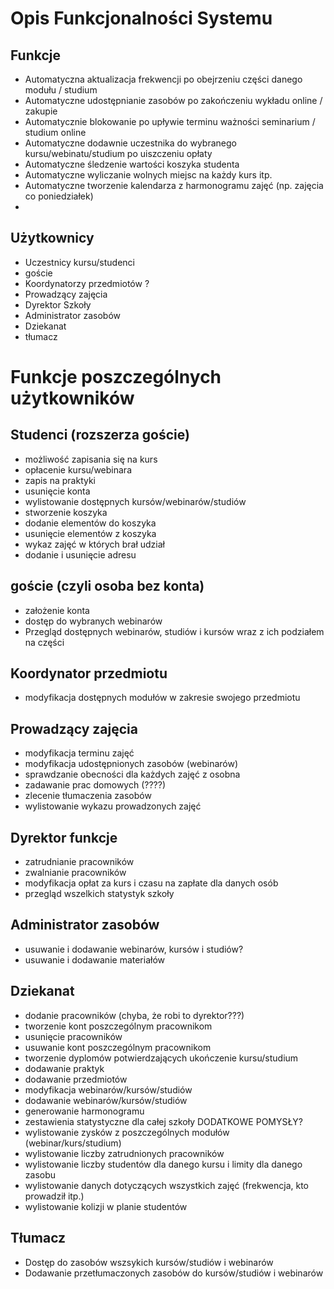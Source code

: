 # Opis Funkcjonalności Systemu

## Funkcje

- Automatyczna aktualizacja frekwencji po obejrzeniu części danego modułu / studium
- Automatyczne udostępnianie zasobów po zakończeniu wykładu online / zakupie
- Automatycznie blokowanie po upływie terminu ważności seminarium / studium online
- Automatyczne dodawnie uczestnika do wybranego kursu/webinatu/studium po uiszczeniu opłaty
- Automatyczne śledzenie wartości koszyka studenta
- Automatyczne wyliczanie wolnych miejsc na każdy kurs itp.
- Automatyczne tworzenie kalendarza z harmonogramu zajęć (np. zajęcia co poniedziałek)
- 

## Użytkownicy

- Uczestnicy kursu/studenci
- goście
- Koordynatorzy przedmiotów ?
- Prowadzący zajęcia
- Dyrektor Szkoły
- Administrator zasobów
- Dziekanat
- tłumacz

# Funkcje poszczególnych użytkowników 

## Studenci (rozszerza goście) 

- możliwość zapisania się na kurs
- opłacenie kursu/webinara
- zapis na  praktyki
- usunięcie konta
- wylistowanie dostępnych kursów/webinarów/studiów
- stworzenie koszyka
- dodanie elementów do koszyka
- usunięcie elementów z koszyka
- wykaz zajęć w których brał udział
- dodanie i usunięcie adresu

## goście (czyli osoba bez konta)
- założenie konta
- dostęp do wybranych webinarów
- Przegląd dostępnych webinarów, studiów i kursów wraz z ich podziałem na części

## Koordynator przedmiotu
- modyfikacja dostępnych modułów w zakresie swojego przedmiotu

## Prowadzący zajęcia
- modyfikacja terminu zajęć
- modyfikacja udostępnionych zasobów (webinarów)
- sprawdzanie obecności dla każdych zajęć z osobna
- zadawanie prac domowych (????)
- zlecenie tłumaczenia zasobów
- wylistowanie wykazu prowadzonych zajęć

## Dyrektor funkcje
- zatrudnianie pracowników
- zwalnianie pracowników
- modyfikacja opłat za kurs i czasu na zapłate dla danych osób
- przegląd wszelkich statystyk szkoły

## Administrator zasobów
- usuwanie i dodawanie webinarów, kursów i studiów?
- usuwanie i dodawanie materiałów

## Dziekanat
- dodanie pracowników (chyba, że robi to dyrektor???)
- tworzenie kont poszczególnym pracownikom
- usunięcie pracowników
- usuwanie kont poszczególnym pracownikom
- tworzenie dyplomów potwierdzających ukończenie kursu/studium
- dodawanie praktyk
- dodawanie przedmiotów
- modyfikacja webinarów/kursów/studiów
- dodawanie webinarów/kursów/studiów
- generowanie harmonogramu
- zestawienia statystyczne dla całej szkoły DODATKOWE POMYSŁY?
- wylistowanie zysków z poszczególnych modułów (webinar/kurs/studium)
- wylistowanie liczby zatrudnionych pracowników
- wylistowanie liczby studentów dla danego kursu i limity dla danego zasobu
- wylistowanie danych dotyczących wszystkich zajęć (frekwencja, kto prowadził itp.)
- wylistowanie kolizji w planie studentów

## Tłumacz

- Dostęp do zasobów wszsykich kursów/studiów i webinarów
- Dodawanie przetłumaczonych zasobów do kursów/studiów i webinarów